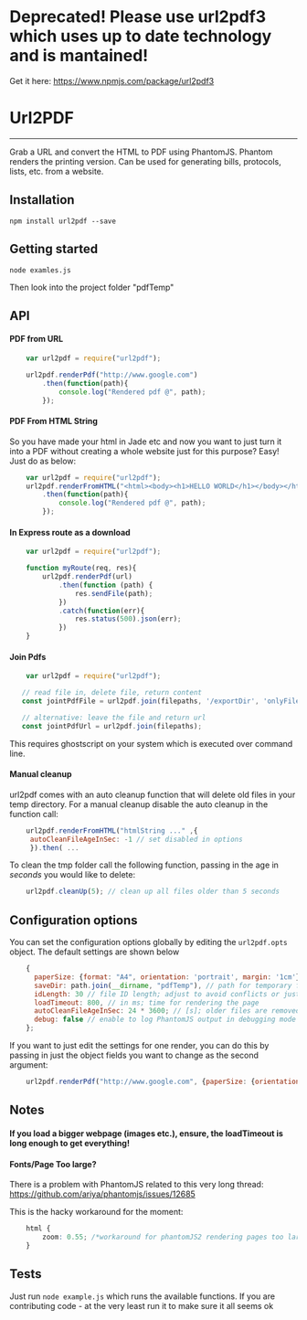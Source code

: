 # Deprecated! Please use url2pdf3 which uses up to date technology and is mantained!
Get it here: https://www.npmjs.com/package/url2pdf3


# Url2PDF
---
Grab a URL and convert the HTML to PDF using PhantomJS.
Phantom renders the printing version.
Can be used for generating bills, protocols, lists, etc. from a website.


## Installation ##

    npm install url2pdf --save

## Getting started ##

    node examles.js

Then look into the project folder "pdfTemp"

## API

#### PDF from URL

```javascript
    var url2pdf = require("url2pdf");

    url2pdf.renderPdf("http://www.google.com")
    	.then(function(path){
	    	console.log("Rendered pdf @", path);
    	});
```


#### PDF From HTML String
So you have made your html in Jade etc and now you want to just turn it into a PDF without creating a whole website
just for this purpose? Easy! Just do as below:

```javascript
    var url2pdf = require("url2pdf");
    url2pdf.renderFromHTML("<html><body><h1>HELLO WORLD</h1></body></html>")
    	.then(function(path){
	    	console.log("Rendered pdf @", path);
    	});
```

#### In Express route as a download

```javascript
    var url2pdf = require("url2pdf");

    function myRoute(req, res){
        url2pdf.renderPdf(url)
            .then(function (path) {
                res.sendFile(path);
            })
            .catch(function(err){
                res.status(500).json(err);
            })
    }
```

#### Join Pdfs

```javascript
    var url2pdf = require("url2pdf");

   // read file in, delete file, return content
   const jointPdfFile = url2pdf.join(filepaths, '/exportDir', 'onlyFile');

   // alternative: leave the file and return url
   const jointPdfUrl = url2pdf.join(filepaths);
```

This requires ghostscript on your system which is executed over command line.

#### Manual cleanup
url2pdf comes with an auto cleanup function that will delete old files in your temp directory. For a manual cleanup disable the auto cleanup in the function call:

```javascript
    url2pdf.renderFromHTML("htmlString ..." ,{
     autoCleanFileAgeInSec: -1 // set disabled in options
     }).then( ...
```

To clean the tmp folder call the following function, passing in the age in *seconds* you would like to delete:
```javascript
    url2pdf.cleanUp(5); // clean up all files older than 5 seconds
```

## Configuration options
You can set the configuration options globally by editing the `url2pdf.opts` object. The default settings are shown below

```javascript
    {
      paperSize: {format: "A4", orientation: 'portrait', margin: '1cm'},
      saveDir: path.join(__dirname, "pdfTemp"), // path for temporary files
      idLength: 30 // file ID length; adjust to avoid conflicts or just get smaller filenames
      loadTimeout: 800, // in ms; time for rendering the page
      autoCleanFileAgeInSec: 24 * 3600; // [s]; older files are removed; set to "-1" to disable remove
      debug: false // enable to log PhantomJS output in debugging mode  + PhantomJS console messages on your console
    };
```

If you want to just edit the settings for one render, you can do this by passing in just the object fields
you want to change as the second argument:

```javascript
    url2pdf.renderPdf("http://www.google.com", {paperSize: {orientation: "landscape"}});
```

## Notes

#### If you load a bigger webpage (images etc.), ensure, the loadTimeout is long enough to get everything!


#### Fonts/Page Too large?
There is a problem with PhantomJS related to this very long thread:
https://github.com/ariya/phantomjs/issues/12685

This is the hacky workaround for the moment:

```css
    html {
        zoom: 0.55; /*workaround for phantomJS2 rendering pages too large*/
    }
```



## Tests
Just run `node example.js` which runs the available functions. If you are contributing code - at the very least run it to make sure it all seems ok
